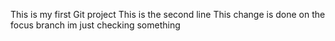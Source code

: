 This is my first Git project
This is the second line
This change is done on the focus branch
im just checking something

